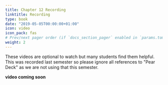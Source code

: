 ```yaml
---
title: Chapter 12 Recording
linktitle: Recording
type: book
date: "2019-05-05T00:00:00+01:00"
icon: video
icon_pack: fas
# Prev/next pager order (if `docs_section_pager` enabled in `params.toml`)
weight: 2
---
```


These videos are optional to watch but many students find them helpful. This was recorded last semester so please ignore all references to "Pear Deck" as we are not using that this semester.

<b>video coming soon</b>
